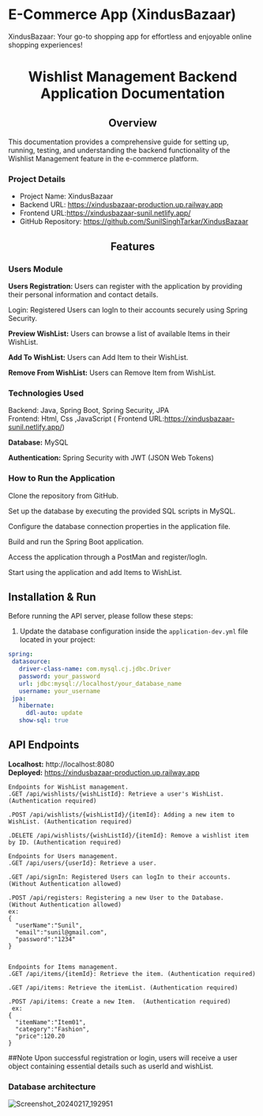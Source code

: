 # E-Commerce App (XindusBazaar)
XindusBazaar: Your go-to shopping app for effortless and enjoyable online shopping experiences!

                   
<h1 align="center">
Wishlist Management Backend Application Documentation </h1>
<h2 align="center">Overview </h2>

This documentation provides a comprehensive guide for setting up, running, testing, and understanding the backend functionality of the Wishlist Management feature in the e-commerce platform. 
### Project Details

- Project Name: XindusBazaar
- Backend URL: https://xindusbazaar-production.up.railway.app
- Frontend URL:https://xindusbazaar-sunil.netlify.app/
- GitHub Repository: https://github.com/SunilSinghTarkar/XindusBazaar
  
 <h2 align="center">Features </h2>
<h3>Users Module</h3>
<!--  <br /> -->
<b>  Users Registration: </b>  Users can register with the application by providing their personal information and contact details.

Login: Registered Users can logIn to their accounts securely using Spring Security.

<b>Preview WishList:</b> Users can browse a list of available Items in their WishList.

<b>Add To WishList:</b> Users can Add Item to their WishList.

<b>Remove From WishList:</b> Users can Remove Item from WishList.

<h3>Technologies Used</h3>

Backend: Java, Spring Boot, Spring Security, JPA
<br>
Frontend: Html, Css ,JavaScript ( Frontend URL:https://xindusbazaar-sunil.netlify.app/)


<b>Database:</b> MySQL

<b>Authentication:</b> Spring Security with JWT (JSON Web Tokens)

<h3>How to Run the Application</h3>
Clone the repository from GitHub.

Set up the database by executing the provided SQL scripts in MySQL.

Configure the database connection properties in the application file.

Build and run the Spring Boot application.

Access the application through a PostMan and register/logIn.

Start using the application and add Items to WishList.

## Installation & Run

Before running the API server, please follow these steps:

1. Update the database configuration inside the `application-dev.yml` file located in your project:
 ```yaml
spring:
  datasource:
    driver-class-name: com.mysql.cj.jdbc.Driver
    password: your_password
    url: jdbc:mysql://localhost/your_database_name
    username: your_username
  jpa:
    hibernate:
      ddl-auto: update
    show-sql: true
```

## API Endpoints
<b>Localhost:</b>  http://localhost:8080
<br>
<b>Deployed:</b>   https://xindusbazaar-production.up.railway.app

```
Endpoints for WishList management.
.GET /api/wishlists/{wishListId}: Retrieve a user's WishList.  (Authentication required)

.POST /api/wishlists/{wishListId}/{itemId}: Adding a new item to WishList. (Authentication required)

.DELETE /api/wishlists/{wishListId}/{itemId}: Remove a wishlist item by ID. (Authentication required)

Endpoints for Users management.
.GET /api/users/{userId}: Retrieve a user.

.GET /api/signIn: Registered Users can logIn to their accounts. (Without Authentication allowed)

.POST /api/registers: Registering a new User to the Database.   (Without Authentication allowed)
ex:
{ 
  "userName":"Sunil",
  "email":"sunil@gmail.com",
  "password":"1234"
}


Endpoints for Items management.
.GET /api/items/{itemId}: Retrieve the item. (Authentication required)

.GET /api/items: Retrieve the itemList. (Authentication required)

.POST /api/items: Create a new Item.  (Authentication required)
 ex:
{ 
  "itemName":"Item01",
  "category":"Fashion",
  "price":120.20
}

```

##Note 
Upon successful registration or login, users will receive a user object containing essential details such as userId and wishList.

<H3>Database architecture</H3>





![Screenshot_20240217_192951](https://github.com/SunilSinghTarkar/XindusBazaar/assets/121342167/c4acb1d8-f25b-4ee2-9636-b280830ddfbf)
